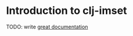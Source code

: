 # Introduction to clj-imset

TODO: write [great documentation](http://jacobian.org/writing/what-to-write/)
